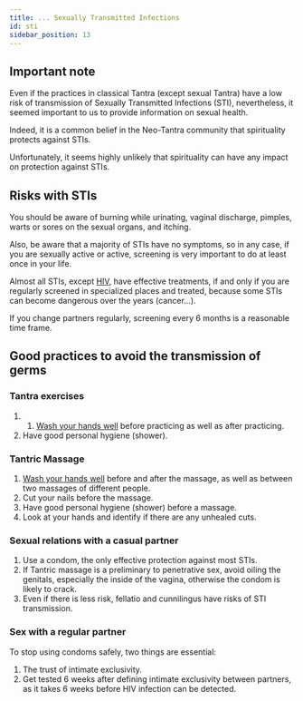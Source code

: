 ```yaml
---
title: ... Sexually Transmitted Infections
id: sti
sidebar_position: 13
---
```


## Important note

Even if the practices in classical Tantra (except sexual Tantra) have a low risk of transmission of Sexually Transmitted Infections (STI), nevertheless, it seemed important to us to provide information on sexual health.

Indeed, it is a common belief in the Neo-Tantra community that spirituality protects against STIs.

Unfortunately, it seems highly unlikely that spirituality can have any impact on protection against STIs.

## Risks with STIs

You should be aware of burning while urinating, vaginal discharge, pimples, warts or sores on the sexual organs, and itching.

Also, be aware that a majority of STIs have no symptoms, so in any case, if you are sexually active or active, screening is very important to do at least once in your life.

Almost all STIs, except [HIV](https://www.cdc.gov/hiv/basics/whatishiv.html), have effective treatments, if and only if you are regularly screened in specialized places and treated, because some STIs can become dangerous over the years (cancer...).

If you change partners regularly, screening every 6 months is a reasonable time frame.

## Good practices to avoid the transmission of germs

### Tantra exercises

1. 1. [Wash your hands well](https://www.cdc.gov/handwashing/lang/when-how-handwashing.html) before practicing as well as after practicing.
1. Have good personal hygiene (shower).

### Tantric Massage

1. [Wash your hands well](https://www.cdc.gov/handwashing/lang/when-how-handwashing.html) before and after the massage, as well as between two massages of different people.
1. Cut your nails before the massage.
1. Have good personal hygiene (shower) before a massage.
1. Look at your hands and identify if there are any unhealed cuts.

### Sexual relations with a casual partner

1. Use a condom, the only effective protection against most STIs.
2. If Tantric massage is a preliminary to penetrative sex, avoid oiling the genitals, especially the inside of the vagina, otherwise the condom is likely to crack.
3. Even if there is less risk, fellatio and cunnilingus have risks of STI transmission.

### Sex with a regular partner

To stop using condoms safely, two things are essential:

1. The trust of intimate exclusivity.
2. Get tested 6 weeks after defining intimate exclusivity between partners, as it takes 6 weeks before HIV infection can be detected.

